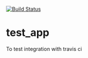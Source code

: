 [![Build Status](https://travis-ci.org/dbost/test_app.svg)](https://travis-ci.org/dbost/test_app)
# test_app
To test integration with travis ci
